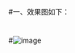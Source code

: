 #一、效果图如下：
#
#![image](https://github.com/wufeiqing/DiscMenu/blob/master/app/Gif/effect_picture.gif)
